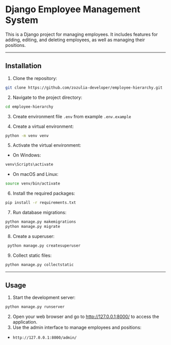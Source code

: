 # Django Employee Management System

This is a Django project for managing employees. It includes features for adding, editing, and deleting employees, as well as managing their positions.

---

## Installation

1. Clone the repository:
```sh
git clone https://github.com/zozulia-developer/employee-hierarchy.git
```

2. Navigate to the project directory:
```sh
cd employee-hierarchy
```

3. Create environment file `.env` from example `.env.example`

4. Create a virtual environment:
```sh
python -m venv venv
```

5. Activate the virtual environment:
- On Windows:
```sh
venv\Scripts\activate
```
- On macOS and Linux:
```sh
source venv/bin/activate
```

6. Install the required packages:
```sh
pip install -r requirements.txt
```

7. Run database migrations:
```sh
python manage.py makemigrations
python manage.py migrate
```

8. Create a superuser:
```sh
 python manage.py createsuperuser
```

9. Collect static files:
```sh
python manage.py collectstatic
```

---

## Usage

1. Start the development server:
```sh
python manage.py runserver
```

2. Open your web browser and go to http://127.0.0.1:8000/ to access the application.
3. Use the admin interface to manage employees and positions:
- `http://127.0.0.1:8000/admin/`
